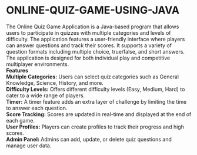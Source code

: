 # ONLINE-QUIZ-GAME-USING-JAVA

The Online Quiz Game Application is a Java-based program that allows users to participate in quizzes with multiple categories and levels of difficulty. The application features a user-friendly interface where players can answer questions and track their scores. It supports a variety of question formats including multiple choice, true/false, and short answers. The application is designed for both individual play and competitive multiplayer environments.
<br>
<b>Features</b> <br>
**Multiple Categories:** Users can select quiz categories such as General Knowledge, Science, History, and more. <br>
**Difficulty Levels:** Offers different difficulty levels (Easy, Medium, Hard) to cater to a wide range of players. <br>
**Timer:** A timer feature adds an extra layer of challenge by limiting the time to answer each question. <br>
**Score Tracking:** Scores are updated in real-time and displayed at the end of each game. <br>
**User Profiles:** Players can create profiles to track their progress and high scores. <br>
**Admin Panel:** Admins can add, update, or delete quiz questions and manage user data. <br>
